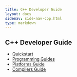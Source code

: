 ```yaml
---
title: C++ Developer Guide
layout: docs
sidenav: side-nav-cpp.html
type: markdown
---
```


## C++ Developer Guide

* [Quickstart](cpp/quickstart)
* [Programming Guides](cpp/guides/)
* [Platforms Guide](cpp/platforms)
* [Compilers Guide](cpp/compilers)
